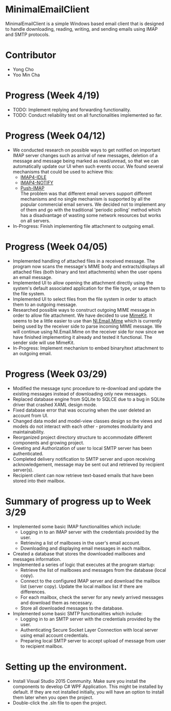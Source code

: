 # MinimalEmailClient
MinimalEmailClient is a simple Windows based email client that is designed to handle downloading, reading, writing, and sending emails using IMAP and SMTP protocols.

# Contributor
- Yong Cho
- Yoo Min Cha

# Progress (Week 4/19)
- TODO: Implement replying and forwarding functionality.
- TODO: Conduct reliability test on all functionalities implemented so far.

# Progress (Week 04/12)
- We conducted research on possible ways to get notified on important IMAP server changes such as arrival of new messages, deletion of a message and message being marked as read/unread, so that we can automatically update our UI when such events occur. We found several mechanisms that could be used to achieve this:
    - [IMAP4-IDLE](https://tools.ietf.org/html/rfc2177)
    - [IMAP4-NOTIFY](https://tools.ietf.org/html/rfc5465)
    - [Push-IMAP](https://en.wikipedia.org/wiki/Push-IMAP)
<br />The problem was that different email servers support different mechanisms and no single mechanism is supported by all the popular commercial email servers. We decided not to implement any of them and go with the traditional 'periodic polling' method which has a disadvantage of wasting some network resources but works on all servers.
- In-Progress: Finish implementing file attachment to outgoing email.

# Progress (Week 04/05)
- Implemented handling of attached files in a received message. The program now scans the message's MIME body and extracts/displays all attached files (both binary and text attachments) when the user opens an email message. 
- Implemented UI to allow opening the attachment directly using the system's default associated application for the file type, or save them to the file system.
- Implemented UI to select files from the file system in order to attach them to an outgoing message.
- Researched possible ways to construct outgoing MIME message in order to allow file attachment. We have decided to use [MimeKit](https://github.com/jstedfast/MimeKit). It seems to be a little easier to use than [NI.Email.Mime](http://nugetmusthaves.com/Package/NI.Email.Mime) which is currently being used by the receiver side to parse incoming MIME message. We will continue using NI.Email.Mime on the receiver side for now since we have finished implementing it already and tested it functional. The sender side will use MimeKit.
- In-Progress: Implement mechanism to embed binary/text attachment to an outgoing email.

# Progress (Week 03/29)
- Modified the message sync procedure to re-download and update the existing messages instead of downloading only new messages.
- Replaced database engine from SQLite to SQLCE due to a bug in SQLite driver that crashed XAML design mode.
- Fixed database error that was occuring when the user deleted an account from UI.
- Changed data model and model-view classes design so the views and models do not interact with each other - promotes modularity and maintainability.
- Reorganized project directory structure to accommodate different components and growing project.
- Greeting and Authorization of user to local SMTP server has been authenticated.
- Completed delivery notification to SMTP server and upon receiving acknowledgement, message may be sent out and retrieved by recipient server(s).
- Recipient client can now retrieve text-based emails that have been stored into their mailbox.

# Summary of progress up to Week 3/29
- Implemented some basic IMAP functionalities which include:
    * Logging in to an IMAP server with the credentials provided by the user.
    * Retrieving a list of mailboxes in the user's email account.
    * Downloading and displaying email messages in each mailbox.
- Created a database that stores the downloaded mailboxes and messages information.
- Implemented a series of logic that executes at the program startup:
    * Retrieve the list of mailboxes and messages from the database (local copy).
    * Connect to the configured IMAP server and download the mailbox list (server copy). Update the local mailbox list if there are differences.
    * For each mailbox, check the server for any newly arrived messages and download them as necessary.
    * Store all downloaded messages to the database.
- Implemented some basic SMTP functionalities which include:
    * Logging in to an SMTP server with the credentials provided by the user.
    * Authenticating Secure Socket Layer Connection with local server using email account credentials.
    * Preparing local SMTP server to accept upload of message from user to recipient mailbox.

# Setting up the environment.
- Install Visual Studio 2015 Community. Make sure you install the components to develop C# WPF Application. This might be installed by default. If they are not installed initially, you will have an option to install them later when you open the project.
- Double-click the .sln file to open the project.
